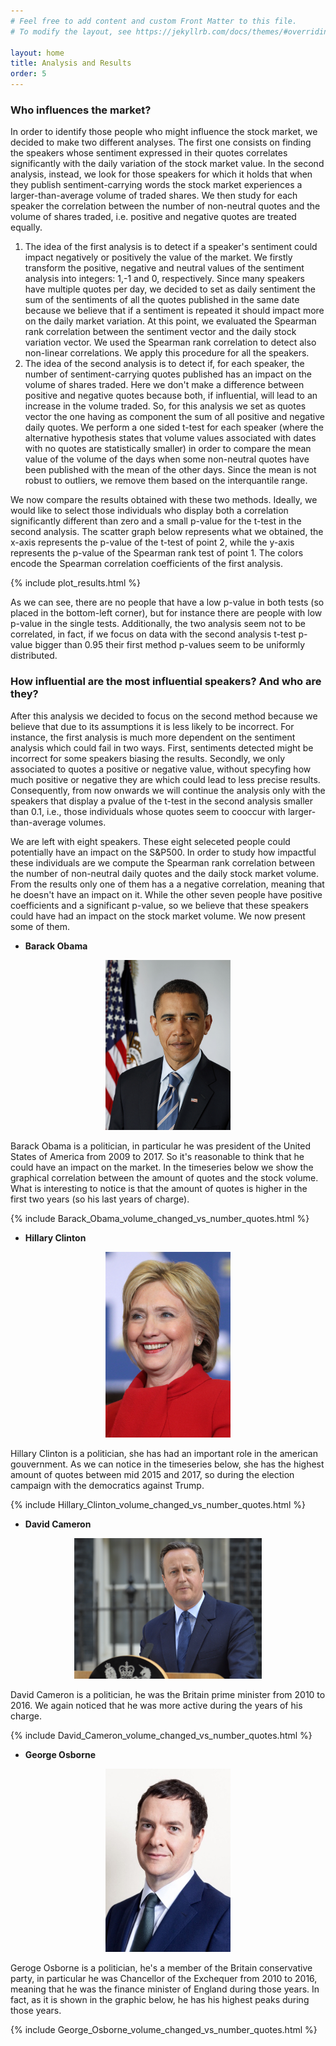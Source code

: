 ```yaml
---
# Feel free to add content and custom Front Matter to this file.
# To modify the layout, see https://jekyllrb.com/docs/themes/#overriding-theme-defaults

layout: home
title: Analysis and Results
order: 5
---
```


### Who influences the market?

In order to identify those people who might influence the stock market, we decided to make two different analyses. The first one consists on finding the speakers whose sentiment expressed in their quotes correlates significantly with the daily variation of the stock market value. In the second analysis, instead, we look for those speakers for which it holds that when they publish sentiment-carrying words the stock market experiences a larger-than-average volume of traded shares.
We then study for each speaker the correlation between the number of non-neutral quotes and the volume of shares traded, i.e. positive and negative quotes are treated equally. 

1. The idea of the first analysis is to detect if a speaker's sentiment could impact negatively or positively the value of the market. We firstly transform the positive, negative and neutral values of the sentiment analysis into integers: 1,-1 and 0, respectively. Since many speakers have multiple quotes per day, we decided to set as daily sentiment the sum of the sentiments of all the quotes published in the same date because we believe that if a sentiment is repeated it should impact more on the daily market variation. At this point, we evaluated the Spearman rank correlation between the sentiment vector and the daily stock variation vector. We used the Spearman rank correlation to detect also non-linear correlations. We apply this procedure for all the speakers.
2. The idea of the second analysis is to detect if, for each speaker, the number of sentiment-carrying quotes published has an impact on the volume of shares traded. Here we don't make a difference between positive and negative quotes because both, if influential, will lead to an increase in the volume traded. So, for this analysis we set as quotes vector the one having as component the sum of all positive and negative daily quotes. We perform a one sided t-test for each speaker (where the alternative hypothesis states that volume values associated with dates with no quotes are statistically smaller) in order to compare the mean value of the volume of the days when some non-neutral quotes have been published with the mean of the other days. Since the mean is not robust to outliers, we remove them based on the interquantile range.  

We now compare the results obtained with these two methods. Ideally, we would like to select those individuals who display both a correlation significantly different than zero and a small p-value for the t-test in the second analysis. The scatter graph below represents what we obtained, the x-axis represents the p-value of the t-test of point 2, while the y-axis represents the p-value of the Spearman rank test of point 1. The colors encode the Spearman correlation coefficients of the first analysis. 

{% include plot_results.html %}

As we can see, there are no people that have a low p-value in both tests (so placed in the bottom-left corner), but for instance there are people with low p-value in the single tests. Additionally, the two analysis seem not to be correlated, in fact, if we focus on data with the second analysis t-test p-value bigger than 0.95 their first method p-values seem to be uniformly distributed. 

### How influential are the most influential speakers? And who are they?

After this analysis we decided to focus on the second method because we believe that due to its assumptions it is less likely to be incorrect. For instance, the first analysis is much more dependent on the sentiment analysis which could fail in two ways. First, sentiments detected might be incorrect for some speakers biasing the results. Secondly, we only associated to quotes a positive or negative value, without specyfing how much positive or negative they are which could lead to less precise results. Consequently, from now onwards we will continue the analysis only with the speakers that display a pvalue of the t-test in the second analysis smaller than 0.1, i.e., those individuals whose quotes seem to cooccur with larger-than-average volumes. 

We are left with eight speakers. These eight seleceted people could potentially have an impact on the S&P500. In order to study how impactful these individuals are we compute the Spearman rank correlation between the number of non-neutral daily quotes and the daily stock market volume. From the results only one of them has a a negative correlation, meaning that he doesn't have an impact on it. While the other seven people have positive coefficients and a significant p-value, so we believe that these speakers could have had an impact on the stock market volume. We now present some of them.

- __Barack Obama__
<p align="center">
<img src="./images/obama.jpg" alt="drawing" width="200"/>
</p>

Barack Obama is a politician, in particular he was president of the United States of America from 2009 to 2017. So it's reasonable to think that he could have an impact on the market. In the timeseries below we show the graphical correlation between the amount of quotes and the stock volume. What is interesting to notice is that the amount of quotes is higher in the first two years (so his last years of charge).

{% include Barack_Obama_volume_changed_vs_number_quotes.html %}

- __Hillary Clinton__
<p align="center">
<img src="./images/clinton.jpg" alt="drawing" width="200"/>
</p>

Hillary Clinton is a politician, she has had an important role in the american gouvernment. As we can notice in the timeseries below, she has the highest amount of quotes between mid 2015 and 2017, so during the election campaign with the democratics against Trump.

{% include Hillary_Clinton_volume_changed_vs_number_quotes.html %}

- __David Cameron__
<p align="center">
<img src="./images/cameron.jpg" alt="drawing" width="300"/>
</p>

David Cameron is a politician, he was the Britain prime minister from 2010 to 2016. We again noticed that he was more active during the years of his charge.

{% include David_Cameron_volume_changed_vs_number_quotes.html %}

- __George Osborne__
<p align="center">
<img src="./images/osborne.jpg" alt="drawing" width="200"/>
</p>

Geroge Osborne is a politician, he's a member of the Britain conservative party, in particular he was Chancellor of the Exchequer from 2010 to 2016, meaning that he was the finance minister of England during those years. In fact, as it is shown in the graphic below, he has his highest peaks during those years.

{% include George_Osborne_volume_changed_vs_number_quotes.html %}
 
